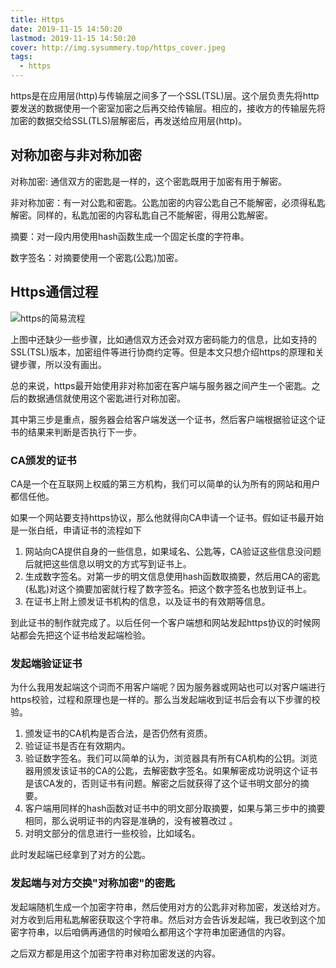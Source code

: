 ```yaml
---
title: Https
date: 2019-11-15 14:50:20
lastmod: 2019-11-15 14:50:20
cover: http://img.sysummery.top/https_cover.jpeg
tags:
  - https
---
```


https是在应用层(http)与传输层之间多了一个SSL(TSL)层。这个层负责先将http要发送的数据使用一个密室加密之后再交给传输层。相应的，接收方的传输层先将加密的数据交给SSL(TLS)层解密后，再发送给应用层(http)。
<!--more-->
## 对称加密与非对称加密
对称加密: 通信双方的密匙是一样的，这个密匙既用于加密有用于解密。

非对称加密：有一对公匙和密匙。公匙加密的内容公匙自己不能解密，必须得私匙解密。同样的，私匙加密的内容私匙自己不能解密，得用公匙解密。

摘要：对一段内用使用hash函数生成一个固定长度的字符串。

数字签名：对摘要使用一个密匙(公匙)加密。

## Https通信过程

![https的简易流程](http://img.sysummery.top/https.jpg)

上图中还缺少一些步骤，比如通信双方还会对双方密码能力的信息，比如支持的SSL(TSL)版本，加密组件等进行协商约定等。但是本文只想介绍https的原理和关键步骤，所以没有画出。

总的来说，https最开始使用非对称加密在客户端与服务器之间产生一个密匙。之后的数据通信就使用这个密匙进行对称加密。

其中第三步是重点，服务器会给客户端发送一个证书，然后客户端根据验证这个证书的结果来判断是否执行下一步。

### CA颁发的证书
CA是一个在互联网上权威的第三方机构，我们可以简单的认为所有的网站和用户都信任他。

如果一个网站要支持https协议，那么他就得向CA申请一个证书。假如证书最开始是一张白纸，申请证书的流程如下

1. 网站向CA提供自身的一些信息，如果域名、公匙等，CA验证这些信息没问题后就把这些信息以明文的方式写到证书上。
2. 生成数字签名。对第一步的明文信息使用hash函数取摘要，然后用CA的密匙(私匙)对这个摘要加密就行程了数字签名。把这个数字签名也放到证书上。
3. 在证书上附上颁发证书机构的信息，以及证书的有效期等信息。

到此证书的制作就完成了。以后任何一个客户端想和网站发起https协议的时候网站都会先把这个证书给发起端检验。

### 发起端验证证书
为什么我用发起端这个词而不用客户端呢？因为服务器或网站也可以对客户端进行https校验，过程和原理也是一样的。那么当发起端收到证书后会有以下步骤的校验。

1. 颁发证书的CA机构是否合法，是否仍然有资质。
2. 验证证书是否在有效期内。
3. 验证数字签名。我们可以简单的认为，浏览器具有所有CA机构的公钥。浏览器用颁发该证书的CA的公匙，去解密数字签名。如果解密成功说明这个证书是该CA发的，否则证书有问题。解密之后就获得了这个证书明文部分的摘要。
4. 客户端用同样的hash函数对证书中的明文部分取摘要，如果与第三步中的摘要相同，那么说明证书的内容是准确的，没有被篡改过 。
5. 对明文部分的信息进行一些校验，比如域名。

此时发起端已经拿到了对方的公匙。

### 发起端与对方交换"对称加密"的密匙
发起端随机生成一个加密字符串，然后使用对方的公匙非对称加密，发送给对方。对方收到后用私匙解密获取这个字符串。然后对方会告诉发起端，我已收到这个加密字符串，以后咱俩再通信的时候咱么都用这个字符串加密通信的内容。

之后双方都是用这个加密字符串对称加密发送的内容。
